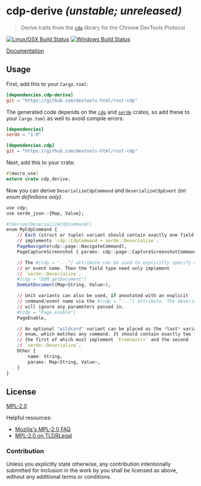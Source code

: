 # cdp-derive *(unstable; unreleased)*

> Derive traits from the [`cdp`](https://github.com/devtools-html/cdp) library
> for the Chrome DevTools Protocol

<!-- [![Crates.io](https://img.shields.io/crates/v/cdp-derive.svg)](https://crates.io/crates/cdp-derive) -->
[![Linux/OSX Build Status](https://img.shields.io/travis/devtools-html/rust-cdp/master.svg)](https://travis-ci.org/devtools-html/rust-cdp)
[![Windows Build Status](https://img.shields.io/appveyor/ci/spinda/rust-cdp/master.svg)](https://ci.appveyor.com/project/spinda/rust-cdp)

[Documentation](https://www.spinda.net/files/mozilla/rust-cdp/doc/cdp_derive/index.html)

## Usage

First, add this to your `Cargo.toml`:

```toml
[dependencies.cdp-derive]
git = "https://github.com/devtools-html/rust-cdp"
```

The generated code depends on the
[`cdp`](https://github.com/devtools-html/rust-cdp/tree/master/cdp) and
[`serde`](https://crates.io/crates/serde) crates, so add these to your `Cargo.toml` as well to
avoid compile errors:

```toml
[dependencies]
serde = "1.0"

[dependencies.cdp]
git = "https://github.com/devtools-html/rust-cdp"
```

Next, add this to your crate:

```rust
#[macro_use]
extern crate cdp_derive;
```

Now you can derive `DeserializeCdpCommand` and `DeserializeCdpEvent` *(on enum definitions
only)*.

```r
use cdp;
use serde_json::{Map, Value};

#[derive(DeserializeCdpCommand)]
enum MyCdpCommand {
    // Each (struct or tuple) variant should contain exactly one field which
    // implements `cdp::CdpCommand + serde::Deserialize`.
    PageNavigate(cdp::page::NavigateCommand),
    PageCaptureScreenshot { params: cdp::page::CaptureScreenshotCommand },

    // The #[cdp = "..."] attribute can be used to explicitly specify a command
    // or event name. Then the field type need only implement
    // `serde::Deserialize`.
    #[cdp = "DOM.getDocument"]
    DomGetDocument(Map<String, Value>),

    // Unit variants can also be used, if annotated with an explicit
    // command/event name via the #[cdp = "..."] attribute. The deserialization
    // will ignore any parameters passed in.
    #[cdp = "Page.enable"]
    PageEnable,

    // An optional "wildcard" variant can be placed as the *last* variant in the
    // enum, which matches any command. It should contain exactly two fields,
    // the first of which must implement `From<&str>` and the second
    // `serde::Deserialize`.
    Other {
        name: String,
        params: Map<String, Value>,
    }
}
```

## License

[MPL-2.0](/LICENSE)

Helpful resources:

- [Mozilla's MPL-2.0 FAQ](https://www.mozilla.org/en-US/MPL/2.0/FAQ/)
- [MPL-2.0 on TLDRLegal](https://tldrlegal.com/license/mozilla-public-license-2.0-\(mpl-2\))

### Contribution

Unless you explicitly state otherwise, any contribution intentionally submitted
for inclusion in the work by you shall be licensed as above, without any
additional terms or conditions.
